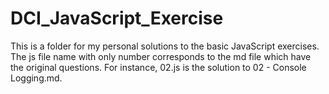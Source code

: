 # DCI_JavaScript_Exercise
This is a folder for my personal solutions to the basic JavaScript exercises. 
The js file name with only number corresponds to the md file which have the original questions. For instance, 02.js is the solution to 02 - Console Logging.md.
